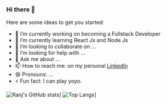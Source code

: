 ### Hi there 👋

Here are some ideas to get you started:

- 🔭 I’m currently working on becoming a Fullstack Developer
- 🌱 I’m currently learning React Js and Node Js
- 👯 I’m looking to collaborate on ...
- 🤔 I’m looking for help with ...
- 💬 Ask me about ...
- 📫 How to reach me: on my personal [LinkedIn](https://www.linkedin.com/in/ranj-jalal-8aa39b215/)
- 😄 Pronouns: ...
- ⚡ Fun fact: I can play yoyo.

![Ranj's GitHub stats](https://github-readme-stats.vercel.app/api?username=RanjDev&count_private=true&show_icons=true&theme=tokyonight)]
![Top Langs](https://github-readme-stats.vercel.app/api/top-langs/?username=RanjDev&layout=compact&theme=tokyonight)]
